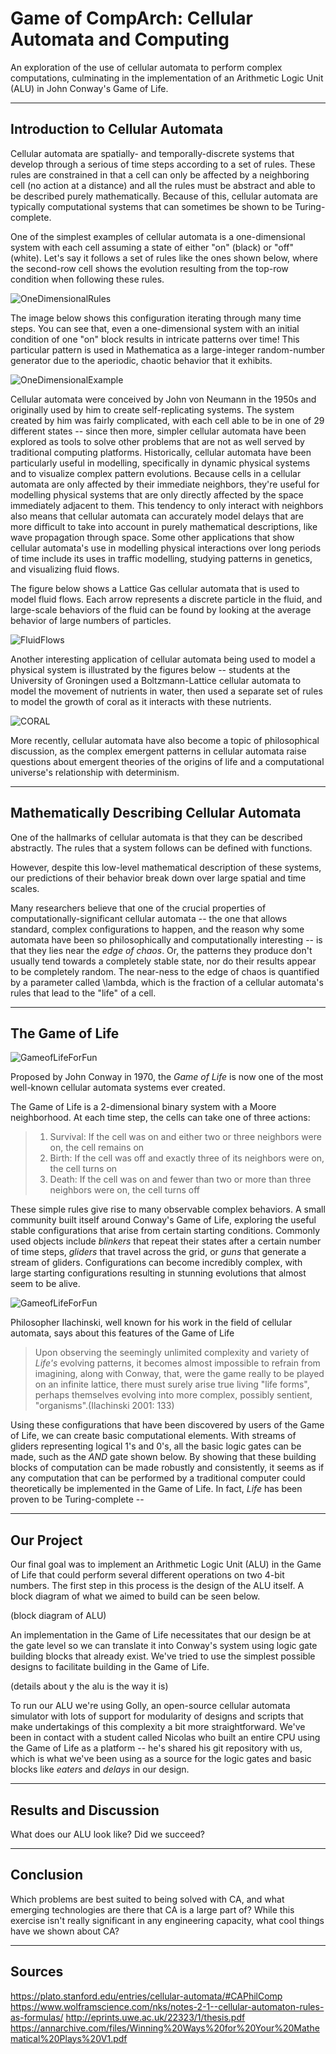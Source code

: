 # Game of CompArch: Cellular Automata and Computing
An exploration of the use of cellular automata to perform complex computations, culminating in the implementation of an
Arithmetic Logic Unit (ALU) in John Conway's Game of Life.

- - - -
## Introduction to Cellular Automata
Cellular automata are spatially- and temporally-discrete systems that develop through a serious of time steps according to a set of rules.
These rules are constrained in that a cell can only be affected by a neighboring cell (no action at a distance) and all the
rules must be abstract and able to be described purely mathematically. Because of this, cellular automata are typically computational
systems that can sometimes be shown to be Turing-complete.

One of the simplest examples of cellular automata is a one-dimensional system with each cell assuming a state of either "on" (black)
or "off" (white). Let's say it follows a set of rules like the ones shown below, where the second-row cell shows the evolution resulting
from the top-row condition when following these rules.

![OneDimensionalRules](http://mathworld.wolfram.com/images/eps-gif/ElementaryCA30Rules_750.gif)

The image below shows this configuration iterating through many time steps. You can see that, even a one-dimensional system
with an initial condition of one "on" block results in intricate patterns over time! This particular pattern is used in Mathematica
as a large-integer random-number generator due to the aperiodic, chaotic behavior that it exhibits.

![OneDimensionalExample](http://mathworld.wolfram.com/images/eps-gif/ElementaryCA30_1000.gif)

Cellular automata were conceived by John von Neumann in the 1950s and originally used by him to create self-replicating
systems. The system created by him was fairly complicated, with each cell able to be in one of 29 different states -- since then more,
simpler cellular automata have been explored as tools to solve other problems that are not as well served by traditional computing platforms.
Historically, cellular automata have been particularly useful in modelling, specifically in dynamic physical systems and to visualize complex
pattern evolutions. Because cells in a cellular automata are only affected by their immediate neighbors, they're useful for modelling physical systems that are only directly affected
by the space immediately adjacent to them. This tendency to only interact with neighbors also means that cellular automata can accurately model
delays that are more difficult to take into account in purely mathematical descriptions, like wave propagation through space. Some other applications
that show cellular automata's use in modelling physical interactions over long periods of time include its uses in traffic modelling, studying patterns
in genetics, and visualizing fluid flows.

The figure below shows a Lattice Gas cellular automata that is used to model fluid flows. Each arrow represents a discrete particle in the fluid, and
large-scale behaviors of the fluid can be found by looking at the average behavior of large numbers of particles.

![FluidFlows](https://gyazo.com/0769b8f604e874b7204b06622498c46a)

Another interesting application of cellular automata being used to model a physical system is illustrated by the figures below -- students at the University
of Groningen used a Boltzmann-Lattice cellular automata to model the movement of nutrients in water, then used a separate set of rules to model the growth of
coral as it interacts with these nutrients.

![CORAL](https://gyazo.com/ff0e8594f8fbbf782cb8dc6216e31364)


More recently, cellular automata have also become a topic of philosophical discussion, as the complex emergent patterns in cellular automata raise questions about
emergent theories of the origins of life and a computational universe's relationship with determinism.


- - - -
## Mathematically Describing Cellular Automata

One of the hallmarks of cellular automata is that they can be described abstractly. The rules that a system follows can be defined with
functions.

However, despite this low-level mathematical description of these systems, our predictions of their behavior break down over large spatial and
time scales.

Many researchers believe that one of the crucial properties of computationally-significant cellular automata --
the one that allows standard, complex configurations to happen, and the reason why some automata have been
so philosophically and computationally interesting -- is that they lies near the *edge of chaos*. Or, the patterns they produce don't usually tend towards a completely stable state,
nor do their results appear to be completely random. The near-ness to the edge of chaos is quantified by a parameter called \lambda, which is the fraction of a cellular automata's
rules that lead to the "life" of a cell.


- - - -
## The Game of Life
![GameofLifeForFun](https://media.giphy.com/media/tXlpbXfu7e2Pu/giphy.gif)

Proposed by John Conway in 1970, the *Game of Life* is now one of the most well-known
cellular automata systems ever created.

The Game of Life is a 2-dimensional binary system with a Moore neighborhood. At each time step, the cells can take one of three actions:
> 1. Survival: If the cell was on and either two or three neighbors were on, the cell remains on
> 2. Birth: If the cell was off and exactly three of its neighbors were on, the cell turns on
> 3. Death: If the cell was on and fewer than two or more than three neighbors were on, the cell turns off

These simple rules give rise to many observable complex behaviors. A small community built itself around Conway's Game of Life, exploring the useful
stable configurations that arise from certain starting conditions. Commonly used objects include *blinkers* that repeat their states after a certain
number of time steps, *gliders* that travel across the grid, or *guns* that generate a stream of gliders. Configurations can become incredibly complex,
with large starting configurations resulting in stunning evolutions that almost seem to be alive.

![GameofLifeForFun](https://media.giphy.com/media/uet5GfHpSA8mI/giphy.gif)

Philosopher Ilachinski, well known for his work in the field of cellular automata, says about this features of the Game of Life
 > Upon observing the seemingly unlimited complexity and variety of *Life's* evolving patterns, it becomes almost impossible to refrain from imagining,
 > along with Conway, that, were the game really to be played on an infinite lattice, there must surely arise true living "life forms", perhaps themselves
 > evolving into more complex, possibly sentient, "organisms".(Ilachinski 2001: 133)

Using these configurations that have been discovered by users of the Game of Life, we can create basic computational elements. With streams of gliders
representing logical 1's and 0's, all the basic logic gates can be made, such as the *AND* gate shown below. By showing that these building blocks of computation
can be made robustly and consistently, it seems as if any computation that can be performed by a traditional computer could theoretically be implemented in the
Game of Life. In fact, *Life* has been proven to be Turing-complete --

- - - -
## Our Project
Our final goal was to implement an Arithmetic Logic Unit (ALU) in the Game of Life that could perform several different operations on two 4-bit numbers. The first
step in this process is the design of the ALU itself. A block diagram of what we aimed to build can be seen below.

(block diagram of ALU)

An implementation in the Game of Life necessitates that our design be at the gate level so we can translate it into Conway's system using logic gate building blocks
that already exist. We've tried to use the simplest possible designs to facilitate building in the Game of Life.

(details about y the alu is the way it is)

To run our ALU we're using Golly, an open-source cellular automata simulator with lots of support for modularity of designs and scripts that make undertakings
of this complexity a bit more straightforward. We've been in contact with a student called Nicolas who built an entire CPU using the Game of Life as a platform --
he's shared his git repository with us, which is what we've been using as a source for the logic gates and basic blocks like *eaters* and *delays* in our design.


- - - -
## Results and Discussion

What does our ALU look like? Did we succeed?

- - - -
## Conclusion

Which problems are best suited to being solved with CA, and what emerging technologies are there that CA is a large part of?
While this exercise isn't really significant in any engineering capacity, what cool things have we shown about CA?

- - - -
## Sources
https://plato.stanford.edu/entries/cellular-automata/#CAPhilComp
https://www.wolframscience.com/nks/notes-2-1--cellular-automaton-rules-as-formulas/
http://eprints.uwe.ac.uk/22323/1/thesis.pdf
https://annarchive.com/files/Winning%20Ways%20for%20Your%20Mathematical%20Plays%20V1.pdf
